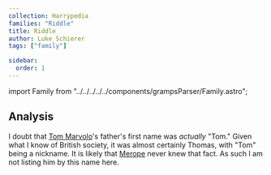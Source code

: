 ```yaml
---
collection: Harrypedia
families: "Riddle"
title: Riddle
author: Luke Schierer
tags: ["family"]

sidebar:
  order: 1
---
```


import Family from "../../../../../components/grampsParser/Family.astro";

<Family surn={frontmatter.surn} />

## Analysis

I doubt that [Tom Marvolo]'s father's first name was *actually* "Tom."  Given what I know of British society, it was almost certainly Thomas, with "Tom" being a nickname.  It is likely that [Merope] never knew that fact.  As such I am not listing him by this name here. 

[Tom Marvolo]: tom_marvolo/

[Merope]: /harrypedia/people/gaunt/merope/